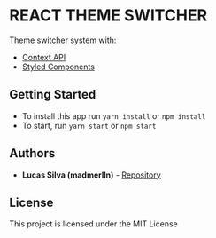 # REACT THEME SWITCHER

Theme switcher system with: 
- [Context API](https://pt-br.reactjs.org/docs/context.html)
- [Styled Components](https://styled-components.com/)

## Getting Started

- To install this app run `yarn install` or `npm install`
- To start, run `yarn start` or `npm start`

## Authors

* **Lucas Silva (madmerlln)** - [Repository](https://github.com/madmerlln)

## License

This project is licensed under the MIT License
